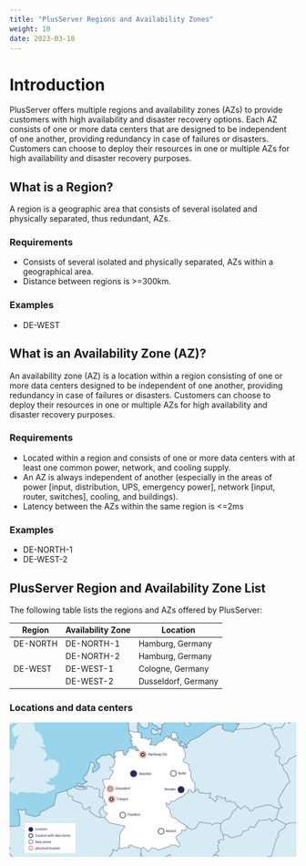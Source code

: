 ```yaml
---
title: "PlusServer Regions and Availability Zones"
weight: 10
date: 2023-03-10
---
```


# Introduction

PlusServer offers multiple regions and availability zones (AZs) to provide customers with high availability and disaster recovery options. Each AZ consists of one or more data centers that are designed to be independent of one another, providing redundancy in case of failures or disasters. Customers can choose to deploy their resources in one or multiple AZs for high availability and disaster recovery purposes.

## What is a Region?

A region is a geographic area that consists of several isolated and physically separated, thus redundant, AZs.

### Requirements

* Consists of several isolated and physically separated, AZs within a geographical area.
* Distance between regions is >=300km.

### Examples

* DE-WEST

## What is an Availability Zone (AZ)?

An availability zone (AZ) is a location within a region consisting of one or more data centers designed to be independent of one another, providing redundancy in case of failures or disasters. Customers can choose to deploy their resources in one or multiple AZs for high availability and disaster recovery purposes.

### Requirements

* Located within a region and consists of one or more data centers with at least one common power, network, and cooling supply.
* An AZ is always independent of another (especially in the areas of power [input, distribution, UPS, emergency power], network [input, router, switches], cooling, and buildings).
* Latency between the AZs within the same region is <=2ms

### Examples

* DE-NORTH-1
* DE-WEST-2

## PlusServer Region and Availability Zone List

The following table lists the regions and AZs offered by PlusServer:

| Region   | Availability Zone | Location            |
|----------|-------------------|---------------------|
| DE-NORTH | DE-NORTH-1        | Hamburg, Germany    |
|          | DE-NORTH-2        | Hamburg, Germany    |
| DE-WEST  | DE-WEST-1         | Cologne, Germany    |
|          | DE-WEST-2         | Dusseldorf, Germany |

### Locations and data centers

![PlusServer Locations and data centers](PLS_Standortkarte-2022_en.png)